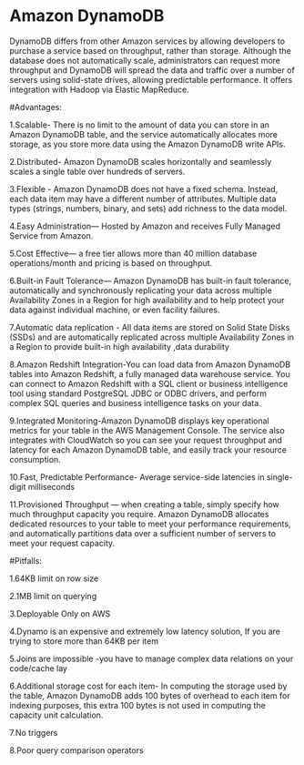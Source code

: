 
# Amazon DynamoDB


DynamoDB differs from other Amazon services by allowing developers to purchase a service based on throughput, rather than storage. Although the database does not automatically scale, 
administrators can request more throughput and DynamoDB will spread the data and traffic over a number of servers using solid-state drives, allowing predictable performance. It offers integration
with Hadoop via Elastic MapReduce.


#Advantages:

1.Scalable- There is no limit to the amount of data you can store in an Amazon DynamoDB table, and the service automatically allocates more storage, as you store more data using the Amazon DynamoDB write APIs.

2.Distributed- Amazon DynamoDB scales horizontally and seamlessly scales a single table over hundreds of servers.

3.Flexible - Amazon DynamoDB does not have a fixed schema. Instead, each data item may have a different number of attributes. Multiple data types (strings, numbers, binary, and sets) add richness to the data model.

4.Easy Administration— Hosted by Amazon and receives Fully Managed Service from Amazon.

5.Cost Effective— a free tier allows more than 40 million database operations/month and pricing is based on throughput.

6.Built-in Fault Tolerance— Amazon DynamoDB has built-in fault tolerance, automatically and synchronously replicating your data across multiple Availability Zones in a Region for high availability and to help protect your data against individual machine, or even facility failures.

7.Automatic data replication - All data items are stored on Solid State Disks (SSDs) and are automatically replicated across multiple Availability Zones in a Region to provide built-in high availability ,data durability 

8.Amazon Redshift Integration-You can load data from Amazon DynamoDB tables into Amazon Redshift, a fully managed data warehouse service. You can connect to Amazon Redshift with a SQL client or business intelligence tool using standard PostgreSQL JDBC or ODBC drivers, and perform complex SQL queries and business intelligence tasks on your data.

9.Integrated Monitoring-Amazon DynamoDB displays key operational metrics for your table in the AWS Management Console. The service also integrates with CloudWatch so you can see your request throughput and latency for each Amazon DynamoDB table, and easily track your resource consumption.

10.Fast, Predictable Performance- Average service-side latencies in single-digit milliseconds

11.Provisioned Throughput — when creating a table, simply specify how much throughput capacity you require. Amazon DynamoDB allocates dedicated resources to your table to meet your performance requirements, and automatically partitions data over a sufficient number of servers to meet your request capacity.


#Pitfalls:

1.64KB limit on row size

2.1MB limit on querying

3.Deployable Only on AWS

4.Dynamo is an expensive and extremely low latency solution, If you are trying to store more than 64KB per item

5.Joins are impossible -you have to manage complex data relations on your code/cache lay

6.Additional storage cost for each item- In computing the storage used by the table, Amazon DynamoDB adds 100 bytes of overhead to each item for indexing purposes, this extra 100 bytes is not used in computing the capacity unit calculation.

7.No triggers 

8.Poor query comparison operators


